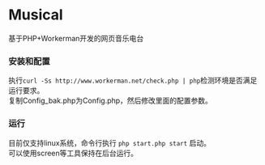 # Musical
 基于PHP+Workerman开发的网页音乐电台

### 安装和配置
 执行`curl -Ss http://www.workerman.net/check.php | php`检测环境是否满足运行要求。  
 复制Config_bak.php为Config.php，然后修改里面的配置参数。

### 运行
 目前仅支持linux系统，命令行执行 `php start.php start` 启动。  
 可以使用screen等工具保持在后台运行。
